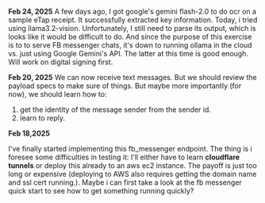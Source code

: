 __Feb 24, 2025__
A few days ago, I got google's gemini flash-2.0 to do ocr on a sample eTap receipt. It successfully
extracted key information. Today, i tried using llama3.2-vision. Unfortunately, I still need to 
parse its output, which is looks like it would be difficult to do.
And since the purpose of this exercise is to to serve FB messenger chats, it's down to running ollama
in the cloud vs. just using Google Gemini's API. The latter at this time is good enough.
Will work on digital signing first.



__Feb 20, 2025__
We can now receive text messages. But we should review the payload specs to make
sure of things. But maybe more importantly (for now), we should learn how to:
1. get the identity of the message sender from the sender id.
2. learn to reply.


__Feb 18,2025__

I've finally started implementing this fb_messenger endpoint. The thing is i foresee
some difficulties in testing it: I'll either have to learn __cloudflare tunnels__ or deploy 
this already to an aws ec2 instance. The payoff is just too long or expensive (deploying to AWS
also requires getting the domain name and ssl cert running.). Maybe i can 
first take a look at the fb messenger quick start to see how 
to get something running quickly?

